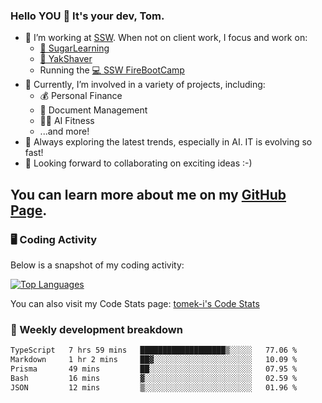 ### Hello YOU 👋 It's your dev, Tom.

- 🏢 I’m working at [SSW][workplace]. When not on client work, I focus and work on:
  - [🍭 SugarLearning][sugar]
  - [🤖 YakShaver][yak]
  - Running the [💻 SSW FireBootCamp][fboot]
- 🚀 Currently, I’m involved in a variety of projects, including:
  - 💰 Personal Finance
  - 📄 Document Management
  - 🏋🏻 AI Fitness
  - ...and more!
- 🌱 Always exploring the latest trends, especially in AI. IT is evolving so fast!
- 🔭 Looking forward to collaborating on exciting ideas :-)

You can learn more about me on my [GitHub Page][hp].
---

### 🖥️ Coding Activity

<!--

- 🔭 Currently I am working on on some private projects including a Social Community and a Dating App
- 🌱 I’m currently diving deeper into BDD and UX
- 👯 I’m looking to collaborate on my "poker buddy" as well as my "fitness-pal" project :-)

-->

Below is a snapshot of my coding activity:
<!--
**tomek-i/tomek-i** is a ✨ _special_ ✨ repository because its `README.md` (this file) appears on your GitHub profile.

Here are some ideas to get you started:

- 🔭 I’m currently working on ...
- 🌱 I’m currently learning ...
- 👯 I’m looking to collaborate on ...
- 🤔 I’m looking for help with ...
- 💬 Ask me about ...
- 📫 How to reach me: ...
- 😄 Pronouns: ...
- ⚡ Fun fact: ...
-->
[![Top Languages](https://github-readme-stats.vercel.app/api/top-langs/?username=tomek-i&layout=compact)](https://github.com/tomek-i)

You can also visit my Code Stats page: [tomek-i's Code Stats](https://codestats.net/users/tomek-i)

### 💬 Weekly development breakdown
<!--START_SECTION:waka-->

```txt
TypeScript   7 hrs 59 mins   ███████████████████▒░░░░░   77.06 %
Markdown     1 hr 2 mins     ██▓░░░░░░░░░░░░░░░░░░░░░░   10.09 %
Prisma       49 mins         ██░░░░░░░░░░░░░░░░░░░░░░░   07.95 %
Bash         16 mins         ▓░░░░░░░░░░░░░░░░░░░░░░░░   02.59 %
JSON         12 mins         ▒░░░░░░░░░░░░░░░░░░░░░░░░   01.96 %
```

<!--END_SECTION:waka-->

<!-- Actual text -->
<!--
### Social Media
You can find me on [![Twitter][1.2]][1]
-->

<!-- Icons -->

[1.2]: http://i.imgur.com/wWzX9uB.png 


<!-- Links -->

[1]: https://twitter.com/tomek_i
[workplace]: https://www.ssw.com.au
[sugar]: https://sugarlearning.com
[yak]: https://yakshaver.ai
[fboot]: https://firebootcamp.com
[hp]:https://tomek.au
